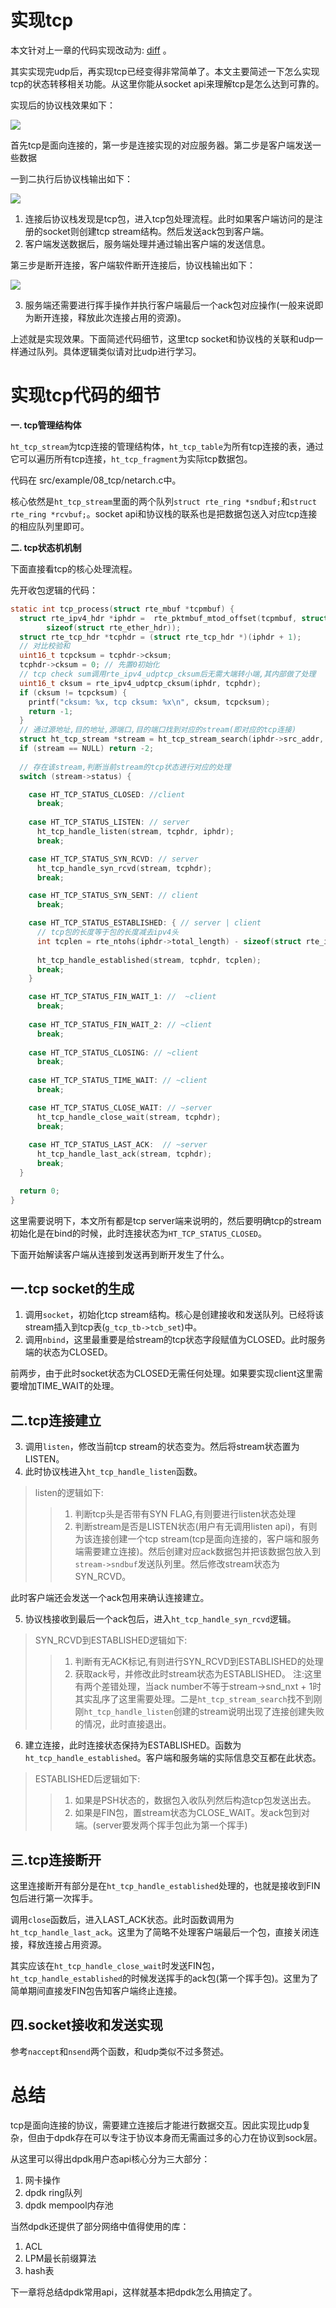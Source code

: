 # 实现tcp

本文针对上一章的代码实现改动为: [diff](../../src/example/08_tcp/tcp.diff) 。

其实实现完udp后，再实现tcp已经变得非常简单了。本文主要简述一下怎么实现tcp的状态转移相关功能。从这里你能从socket api来理解tcp是怎么达到可靠的。

实现后的协议栈效果如下：

![](resource/tcp_client_test.png)

首先tcp是面向连接的，第一步是连接实现的对应服务器。第二步是客户端发送一些数据

一到二执行后协议栈输出如下：

![](resource/tcp_2.png)

1. 连接后协议栈发现是tcp包，进入tcp包处理流程。此时如果客户端访问的是注册的socket则创建tcp stream结构。然后发送ack包到客户端。
2. 客户端发送数据后，服务端处理并通过输出客户端的发送信息。

第三步是断开连接，客户端软件断开连接后，协议栈输出如下：

![](resource/tcp_3.png)

3. 服务端还需要进行挥手操作并执行客户端最后一个ack包对应操作(一般来说即为断开连接，释放此次连接占用的资源)。

上述就是实现效果。下面简述代码细节，这里tcp socket和协议栈的关联和udp一样通过队列。具体逻辑类似请对比udp进行学习。

# 实现tcp代码的细节

**一. tcp管理结构体**

`ht_tcp_stream`为tcp连接的管理结构体，`ht_tcp_table`为所有tcp连接的表，通过它可以遍历所有tcp连接，`ht_tcp_fragment`为实际tcp数据包。

代码在 src/example/08_tcp/netarch.c中。

核心依然是`ht_tcp_stream`里面的两个队列`struct rte_ring *sndbuf;`和`struct rte_ring *rcvbuf;`。socket api和协议栈的联系也是把数据包送入对应tcp连接的相应队列里即可。

**二. tcp状态机机制**

下面直接看tcp的核心处理流程。

先开收包逻辑的代码：

```c
static int tcp_process(struct rte_mbuf *tcpmbuf) {
  struct rte_ipv4_hdr *iphdr =  rte_pktmbuf_mtod_offset(tcpmbuf, struct rte_ipv4_hdr *, 
        sizeof(struct rte_ether_hdr));
  struct rte_tcp_hdr *tcphdr = (struct rte_tcp_hdr *)(iphdr + 1);	
  // 对比校验和
  uint16_t tcpcksum = tcphdr->cksum;
  tcphdr->cksum = 0; // 先置0初始化
  // tcp check sum调用rte_ipv4_udptcp_cksum后无需大端转小端,其内部做了处理
  uint16_t cksum = rte_ipv4_udptcp_cksum(iphdr, tcphdr);
  if (cksum != tcpcksum) {
    printf("cksum: %x, tcp cksum: %x\n", cksum, tcpcksum);
    return -1;
  }
  // 通过源地址,目的地址,源端口,目的端口找到对应的stream(即对应的tcp连接)
  struct ht_tcp_stream *stream = ht_tcp_stream_search(iphdr->src_addr, iphdr->dst_addr, tcphdr->src_port, tcphdr->dst_port);
  if (stream == NULL) return -2;
  
  // 存在该stream,判断当前stream的tcp状态进行对应的处理
  switch (stream->status) {

    case HT_TCP_STATUS_CLOSED: //client 
      break;
      
    case HT_TCP_STATUS_LISTEN: // server
      ht_tcp_handle_listen(stream, tcphdr, iphdr);
      break;

    case HT_TCP_STATUS_SYN_RCVD: // server
      ht_tcp_handle_syn_rcvd(stream, tcphdr);
      break;

    case HT_TCP_STATUS_SYN_SENT: // client
      break;

    case HT_TCP_STATUS_ESTABLISHED: { // server | client
      // tcp包的长度等于包的长度减去ipv4头
      int tcplen = rte_ntohs(iphdr->total_length) - sizeof(struct rte_ipv4_hdr);
      
      ht_tcp_handle_established(stream, tcphdr, tcplen);
      break;
    }

    case HT_TCP_STATUS_FIN_WAIT_1: //  ~client
      break;
      
    case HT_TCP_STATUS_FIN_WAIT_2: // ~client
      break;
      
    case HT_TCP_STATUS_CLOSING: // ~client
      break;
      
    case HT_TCP_STATUS_TIME_WAIT: // ~client
      break;

    case HT_TCP_STATUS_CLOSE_WAIT: // ~server
      ht_tcp_handle_close_wait(stream, tcphdr);
      break;
      
    case HT_TCP_STATUS_LAST_ACK:  // ~server
      ht_tcp_handle_last_ack(stream, tcphdr);
      break;
  }

  return 0;
}
```

这里需要说明下，本文所有都是tcp server端来说明的，然后要明确tcp的stream初始化是在bind的时候，此时连接状态为`HT_TCP_STATUS_CLOSED`。

下面开始解读客户端从连接到发送再到断开发生了什么。

## 一.tcp socket的生成

1. 调用`socket`，初始化tcp stream结构。核心是创建接收和发送队列。已经将该stream插入到tcp表(`g_tcp_tb->tcb_set`)中。
2. 调用`nbind`，这里最重要是给stream的tcp状态字段赋值为CLOSED。此时服务端的状态为CLOSED。

前两步，由于此时socket状态为CLOSED无需任何处理。如果要实现client这里需要增加TIME_WAIT的处理。

## 二.tcp连接建立

3. 调用`listen`，修改当前tcp stream的状态变为。然后将stream状态置为LISTEN。
4. 此时协议栈进入`ht_tcp_handle_listen`函数。

>listen的逻辑如下:
>>1. 判断tcp头是否带有SYN FLAG,有则要进行listen状态处理
>>2. 判断stream是否是LISTEN状态(用户有无调用listen api)，有则为该连接创建一个tcp stream(tcp是面向连接的，客户端和服务端需要建立连接)。然后创建对应ack数据包并把该数据包放入到`stream->sndbuf`发送队列里。然后修改stream状态为SYN_RCVD。

此时客户端还会发送一个ack包用来确认连接建立。

5. 协议栈接收到最后一个ack包后，进入`ht_tcp_handle_syn_rcvd`逻辑。

>SYN_RCVD到ESTABLISHED逻辑如下:
>>1. 判断有无ACK标记,有则进行SYN_RCVD到ESTABLISHED的处理
>>2. 获取ack号，并修改此时stream状态为ESTABLISHED。
>> 注:这里有两个差错处理，当ack number不等于stream->snd_nxt + 1时其实乱序了这里需要处理。二是`ht_tcp_stream_search`找不到刚刚`ht_tcp_handle_listen`创建的stream说明出现了连接创建失败的情况，此时直接退出。

6. 建立连接，此时连接状态保持为ESTABLISHED。函数为`ht_tcp_handle_established`。客户端和服务端的实际信息交互都在此状态。
>ESTABLISHED后逻辑如下:
>>1. 如果是PSH状态的，数据包入收队列然后构造tcp包发送出去。
>>2. 如果是FIN包，置stream状态为CLOSE_WAIT。发ack包到对端。(server要发两个挥手包此为第一个挥手)

## 三.tcp连接断开

这里连接断开有部分是在`ht_tcp_handle_established`处理的，也就是接收到FIN包后进行第一次挥手。

调用`close`函数后，进入LAST_ACK状态。此时函数调用为`ht_tcp_handle_last_ack`。这里为了简略不处理客户端最后一个包，直接关闭连接，释放连接占用资源。

其实应该在`ht_tcp_handle_close_wait`时发送FIN包，`ht_tcp_handle_established`的时候发送挥手的ack包(第一个挥手包)。这里为了简单期间直接发FIN包告知客户端终止连接。

## 四.socket接收和发送实现

参考`naccept`和`nsend`两个函数，和udp类似不过多赘述。

# 总结

tcp是面向连接的协议，需要建立连接后才能进行数据交互。因此实现比udp复杂，但由于dpdk存在可以专注于协议本身而无需画过多的心力在协议到sock层。

从这里可以得出dpdk用户态api核心分为三大部分：

1. 网卡操作
2. dpdk ring队列
3. dpdk mempool内存池

当然dpdk还提供了部分网络中值得使用的库：

1. ACL
2. LPM最长前缀算法
3. hash表

下一章将总结dpdk常用api，这样就基本把dpdk怎么用搞定了。